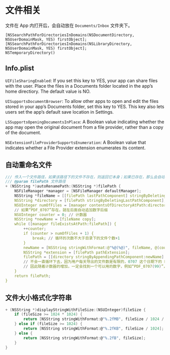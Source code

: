 # 文件相关

文件在 App 内打开后，会自动放在 `Documents/Inbox` 文件夹下。

```objc
[NSSearchPathForDirectoriesInDomains(NSDocumentDirectory, NSUserDomainMask, YES) firstObject];
[NSSearchPathForDirectoriesInDomains(NSLibraryDirectory, NSUserDomainMask, YES) firstObject];
NSTemporaryDirectory()
```

## Info.plist

`UIFileSharingEnabled`: If you set this key to YES, your app can share files with the user. Place the files in a Documents folder located in the app’s home directiory. The default value is NO.

`UISupportsDocumentBrowser`: To allow other apps to open and edit the files stored in your app’s Documents folder, set this key to YES. This key also lets users set the app’s default save location in Settings.

`LSSupportsOpeningDocumentsInPlace`: A Boolean value indicating whether the app may open the original document from a file provider, rather than a copy of the document.

`NSExtensionFileProviderSupportsEnumeration`: A Boolean value that indicates whether a File Provider extension enumerates its content.

## 自动重命名文件

```c
/// 传入一个文件路径，如果该路径下的文件不存在，则返回它本身；如果已存在，那么会自动重命名文件名，返回一个不冲突的文件路径。
/// @param filePath 文件路径
+ (NSString *)autoRenamePath:(NSString *)filePath {
    NSFileManager *manager = [NSFileManager defaultManager];
    NSString *fileName = [[filePath lastPathComponent] stringByDeletingPathExtension]; // 例如“PDF_0707”
    NSString *directory = [filePath stringByDeletingLastPathComponent]; // 目录
    NSUInteger numOfFiles = [manager contentsOfDirectoryAtPath:directory error:nil].count;
    // 如果“PDF_0707”存在，就在后面自动追加数字后缀
    NSUInteger counter = 0; // 计数器
    NSString *newName = [fileName copy];
    while ([manager fileExistsAtPath:filePath]) {
        ++counter;
        if (counter > numOfFiles + 1) {
            break; // 循环的次数不大于目录下的文件个数+1
        }
        newName = [NSString stringWithFormat:@"%@(%@)", fileName, @(counter)]; // 例如“PDF_0707(1)”
        NSString *extension = [filePath pathExtension];
        filePath = [[directory stringByAppendingPathComponent:newName] stringByAppendingPathExtension:extension];
        // 不会一直循环下去，因为用户每天导出的文件数是有限的，0707 这个日期下的 PDF 文件大多数情况下也就几个
        // 因此随着计数器的增加，一定会找到一个可以用的数字，例如“PDF_0707(99)”，就是可用的文件路径
    }
    return filePath;
}
```

## 文件大小格式化字符串

```c
+ (NSString *)displayStringWithFileSize:(NSUInteger)fileSize {
    if (fileSize >= 1024 * 1024) {
        return [NSString stringWithFormat:@"%.2fMB", fileSize / 1024 / 1024];
    } else if (fileSize >= 1024) {
        return [NSString stringWithFormat:@"%.2fKB", fileSize / 1024];
    } else {
        return [NSString stringWithFormat:@"%.2fB", fileSize];
    }
}
```
